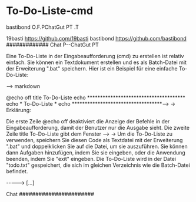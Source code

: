 # To-Do-Liste-cmd
  bastibond O.F.PChatGut PT .T
  
  19basti https://github.com/19basti
  bastibond  https://github.com/bastibond
#############
Chat
P--ChatGut PT

Eine To-Do-Liste in der Eingabeaufforderung (cmd) zu erstellen ist relativ einfach. Sie können ein Textdokument erstellen und es als Batch-Datei mit der Erweiterung ".bat" speichern. Hier ist ein Beispiel für eine einfache To-Do-Liste:

-->
markdown

@echo off
title To-Do-Liste
echo **************************************
echo *            To-Do-Liste             *
echo ***********************************-->
->
Erklärung:

Die erste Zeile @echo off deaktiviert die Anzeige der Befehle in der Eingabeaufforderung, damit der Benutzer nur die Ausgabe sieht.
Die zweite Zeile title To-Do-Liste gibt dem Fenster -->
-> Um die To-Do-Liste zu verwenden, speichern Sie diesen Code als Textdatei mit der Erweiterung ".bat" und doppelklicken Sie auf die Datei, um sie auszuführen. Sie können dann Aufgaben hinzufügen, indem Sie sie eingeben, oder die Anwendung beenden, indem Sie "exit" eingeben. Die To-Do-Liste wird in der Datei "todo.txt" gespeichert, die sich im gleichen Verzeichnis wie die Batch-Datei befindet.

-----> [...]

Chat
#######################
